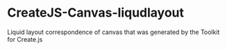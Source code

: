 # CreateJS-Canvas-liqudlayout
Liquid layout correspondence of canvas that was generated by the Toolkit for Create.js

